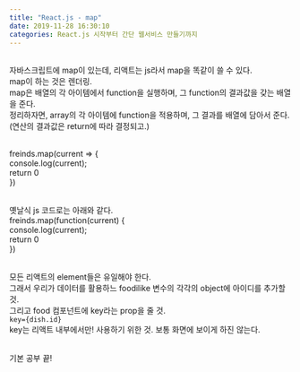 ```yaml
---
title: "React.js - map"
date: 2019-11-28 16:30:10
categories: React.js 시작부터 간단 웹서비스 만들기까지
---
```

<br>
자바스크립트에 map이 있는데, 리액트는 js라서 map을 똑같이 쓸 수 있다. <br>
map이 하는 것은 렌더링.<br>
map은 배열의 각 아이템에서 function을 실행하며, 그 function의 결과값을 갖는 배열을 준다.<br>
정리하자면, array의 각 아이템에 function을 적용하며, 그 결과를 배열에 담아서 준다.(연산의 결과값은 return에 따라 결정되고.)<br><br>

freinds.map(current => {  <br>
	console.log(current); <br>
	return 0 <br>
    }) <br><br>

옛날식 js 코드로는 아래와 같다.<br>
freinds.map(function(current) { <br>
	console.log(current); <br>
	return 0 <br>
    }) <br><br>

모든 리액트의 element들은 유일해야 한다.<br>
그래서 우리가 데이터를 활용하느 foodilike 변수의 각각의 object에 아이디를 추가할 것.<br>
그리고 food 컴포넌트에 key라는 prop을 줄 것.<br>
```key={dish.id}```<br>
key는 리액트 내부에서만! 사용하기 위한 것. 보통 화면에 보이게 하진 않는다.<br><br>

기본 공부 끝!<br>
